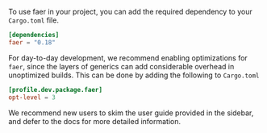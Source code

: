 To use faer in your project, you can add the required dependency to your `Cargo.toml` file.
```toml
[dependencies]
faer = "0.18"
```

For day-to-day development, we recommend enabling optimizations for `faer`, since the layers of generics can add considerable overhead in unoptimized builds.
This can be done by adding the following to `Cargo.toml`
```toml
[profile.dev.package.faer]
opt-level = 3
```

We recommend new users to skim the user guide provided in the sidebar, and defer to the docs for more detailed information.
